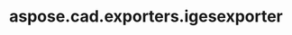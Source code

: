 ﻿---
title: aspose.cad.exporters.igesexporter
second_title: Aspose.CAD for Python via .NET API References
description: 
type: docs
weight: 10
url: /aspose.cad.exporters.igesexporter/
is_root: false
---



